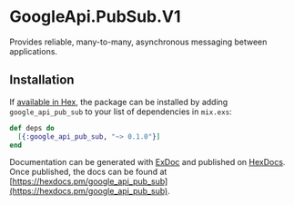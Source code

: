 # GoogleApi.PubSub.V1

Provides reliable, many-to-many, asynchronous messaging between applications.

## Installation

If [available in Hex](https://hex.pm/docs/publish), the package can be installed
by adding `google_api_pub_sub` to your list of dependencies in `mix.exs`:

```elixir
def deps do
  [{:google_api_pub_sub, "~> 0.1.0"}]
end
```

Documentation can be generated with [ExDoc](https://github.com/elixir-lang/ex_doc)
and published on [HexDocs](https://hexdocs.pm). Once published, the docs can
be found at [https://hexdocs.pm/google_api_pub_sub](https://hexdocs.pm/google_api_pub_sub).
